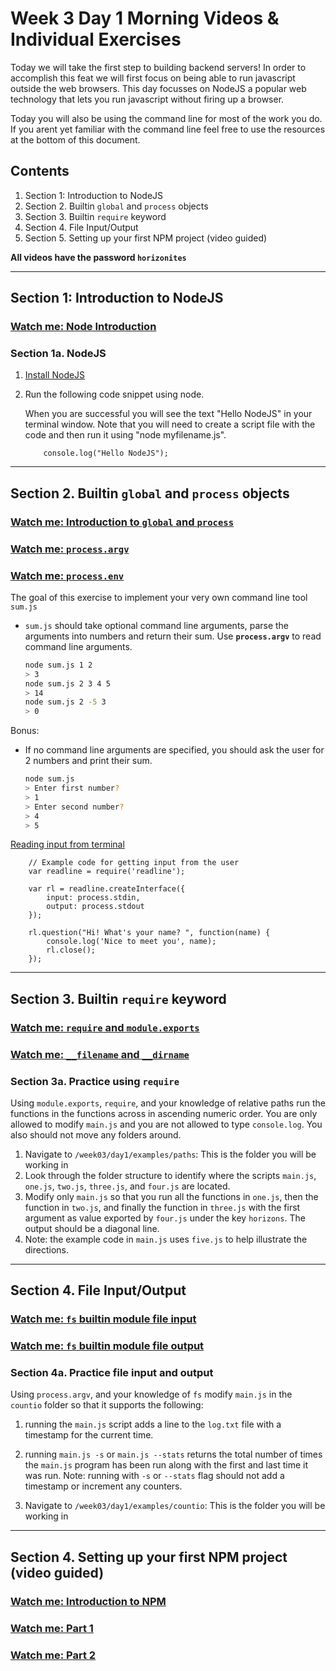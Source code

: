 # Week 3 Day 1 Morning Videos & Individual Exercises

Today we will take the first step to building backend servers! In order to accomplish this feat we will first focus on being able to run javascript outside the web browsers.
This day focusses on NodeJS a popular web technology that lets you run javascript without firing up a browser.

Today you will also be using the command line for most of the work you do. If you arent yet familiar with the command line feel free to use the resources at the bottom of this document.

## Contents

1. Section 1: Introduction to NodeJS
1. Section 2. Builtin `global` and `process` objects
1. Section 3. Builtin `require` keyword
1. Section 4. File Input/Output
1. Section 5. Setting up your first NPM project (video guided)

**All videos have the password `horizonites`**

---

## Section 1: Introduction to NodeJS

### [Watch me: Node Introduction](https://vimeo.com/234328176)

### Section 1a. NodeJS

1. [Install NodeJS](https://nodejs.org/en/) 
2. Run the following code snippet using node.

    When you are successful you will see the text "Hello NodeJS" in your terminal window. Note that you will need to create a script file with the code and then run it using "node myfilename.js".

    ```
        console.log("Hello NodeJS");
    ```


---

## Section 2. Builtin `global` and `process` objects

### [Watch me: Introduction to `global` and `process`](https://vimeo.com/234331415)
### [Watch me: `process.argv`](https://vimeo.com/234333873)
### [Watch me: `process.env`](https://vimeo.com/234328292)

The goal of this exercise to implement your very own command line
tool `sum.js`

- `sum.js` should take optional command line arguments, parse the
  arguments into numbers and return their sum. Use
  **`process.argv`** to read command line arguments.

  ```bash
  node sum.js 1 2
  > 3
  node sum.js 2 3 4 5
  > 14
  node sum.js 2 -5 3
  > 0
  ```

Bonus:
- If no command line arguments are specified, you should ask the
  user for 2 numbers and print their sum.

  

  ```bash
  node sum.js
  > Enter first number?
  > 1
  > Enter second number?
  > 4
  > 5
  ```

[Reading input from terminal](https://nodejs.org/api/readline.html#readline_readline)

```
    // Example code for getting input from the user
    var readline = require('readline');

    var rl = readline.createInterface({
        input: process.stdin,
        output: process.stdout
    });

    rl.question("Hi! What's your name? ", function(name) {
        console.log('Nice to meet you', name);
        rl.close();
    });
```


---

## Section 3. Builtin `require` keyword

### [Watch me: `require` and `module.exports`](https://vimeo.com/234328258)
### [Watch me: `__filename` and `__dirname`](https://vimeo.com/234328077)

### Section 3a. Practice using `require`

Using `module.exports`, `require`, and your knowledge of relative paths run the functions in the functions across in ascending numeric order. You are only allowed to modify `main.js` and you are not allowed to type `console.log`. You also should not move any folders around.

1. Navigate to `/week03/day1/examples/paths`: This is the folder you will be working in
1. Look through the folder structure to identify where the scripts `main.js`, `one.js`, `two.js`, `three.js`, and `four.js` are located.
1. Modify only `main.js` so that you run all the functions in `one.js`, then the function in `two.js`, and finally the function in `three.js` with the first argument as value exported by `four.js` under the key `horizons`. The output should be a diagonal line.
1. Note: the example code in `main.js` uses `five.js` to help illustrate the directions.

---

## Section 4. File Input/Output

### [Watch me: `fs` builtin module file input](https://vimeo.com/234328095)
### [Watch me: `fs` builtin module file output](https://vimeo.com/234328120)

### Section 4a. Practice file input and output

Using `process.argv`, and your knowledge of `fs` modify `main.js` in the `countio` folder so that it supports the following:

1. running the `main.js` script adds a line to the `log.txt` file with a timestamp for the current time.
1. running `main.js -s` or `main.js --stats` returns the total number of times the `main.js` program has been run along with the first and last time it was run. Note: running with `-s` or `--stats` flag should not add a timestamp or increment any counters. 

1. Navigate to `/week03/day1/examples/countio`: This is the folder you will be working in

---

## Section 4. Setting up your first NPM project (video guided)

### [Watch me: Introduction to NPM](https://vimeo.com/234328196)
### [Watch me: Part 1](https://vimeo.com/234328229)
### [Watch me: Part 2](https://vimeo.com/234328139)
